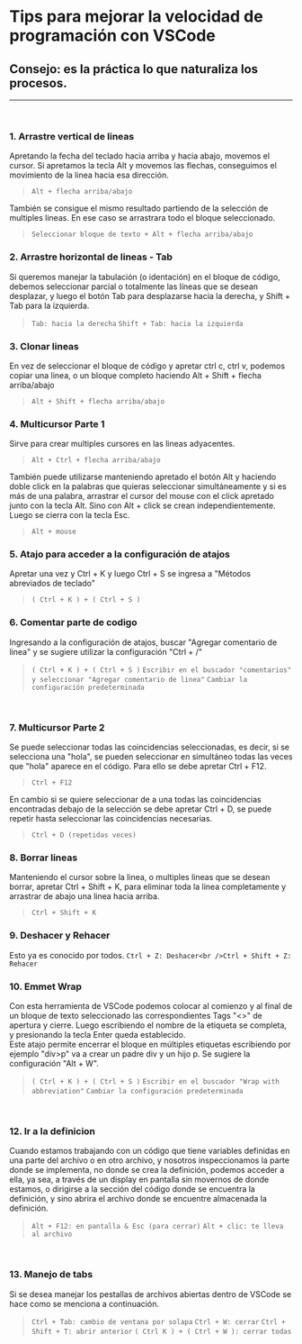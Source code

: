 <h1>Tips para mejorar la velocidad de programación con VSCode</h1>

<h2>Consejo: es la práctica lo que naturaliza los procesos.</h2>

-------------
<br />

<!-- 1 -->
<h3>1. Arrastre vertical de lineas</h3>

Apretando la fecha del teclado hacia arriba y hacia abajo, movemos el cursor.
Si apretamos la tecla Alt y movemos las flechas, conseguimos el movimiento de la linea hacia esa dirección.

> `Alt + flecha arriba/abajo`

También se consigue el mismo resultado partiendo de la selección de multiples lineas. En ese caso se arrastrara todo el bloque seleccionado.
> `Seleccionar bloque de texto + Alt + flecha arriba/abajo`

<!-- 2 -->
<h3>2. Arrastre horizontal de lineas - Tab</h3>

Si queremos manejar la tabulación (o identación) en el bloque de código, debemos seleccionar parcial o totalmente las líneas que se desean desplazar, y luego el botón Tab para desplazarse hacia la derecha, y Shift + Tab para la izquierda.
> `Tab: hacia la derecha`
> `Shift + Tab: hacia la izquierda`

<!-- 3 -->
<h3>3. Clonar lineas</h3>

En vez de seleccionar el bloque de código y apretar ctrl c, ctrl v, podemos copiar una linea, o un bloque completo haciendo Alt + Shift + flecha arriba/abajo
> `Alt + Shift + flecha arriba/abajo`

<!-- 4 -->
<h3>4. Multicursor Parte 1</h3>

Sirve para crear multiples cursores en las lineas adyacentes.
> `Alt + Ctrl + flecha arriba/abajo`

También puede utilizarse manteniendo apretado el botón Alt y haciendo doble click en la palabras que quieras seleccionar simultáneamente y si es más de una palabra, arrastrar el cursor del mouse con el click apretado junto con la tecla Alt. Sino con Alt + click se crean independientemente. Luego se cierra con la tecla Esc.
> `Alt + mouse`

<!-- 5 -->
<h3>5. Atajo para acceder a la configuración de atajos</h3>

Apretar una vez y Ctrl + K y luego Ctrl + S se ingresa a "Métodos abreviados de teclado"
> `( Ctrl + K ) + ( Ctrl + S )`

<!-- 6 -->
<h3>6. Comentar parte de codigo</h3>

Ingresando a la configuración de atajos, buscar "Agregar comentario de linea" y se sugiere utilizar la configuración "Ctrl + /"
> `( Ctrl + K ) + ( Ctrl + S )`
> `Escribir en el buscador "comentarios" y seleccionar "Agregar comentario de linea"`
> `Cambiar la configuración predeterminada`
<br />

<!-- 7 -->
<h3>7. Multicursor Parte 2</h3>

Se puede seleccionar todas las coincidencias seleccionadas, es decir, si se selecciona una "hola", se pueden seleccionar en simultáneo todas las veces que "hola" aparece en el código. Para ello se debe apretar Ctrl + F12.
> `Ctrl + F12`

En cambio si se quiere seleccionar de a una todas las coincidencias encontradas debajo de la selección se debe apretar Ctrl + D, se puede repetir hasta seleccionar las coincidencias necesarias.
> `Ctrl + D (repetidas veces)`

<!-- 8 -->
<h3>8. Borrar lineas</h3>

Manteniendo el cursor sobre la linea, o multiples lineas que se desean borrar, apretar Ctrl + Shift + K, para eliminar toda la linea completamente y arrastrar de abajo una linea hacia arriba.
> `Ctrl + Shift + K`

<!-- 9 -->
<h3>9. Deshacer y Rehacer</h3>

Esto ya es conocido por todos.
`Ctrl + Z: Deshacer<br />Ctrl + Shift + Z: Rehacer`

<!-- 10 -->
<!-- Eliminado creacion rápida de archivos -->
<h3>10. Emmet Wrap</h3>

Con esta herramienta de VSCode podemos colocar al comienzo y al final de un bloque de texto seleccionado las correspondientes Tags "<>" de apertura y cierre. Luego escribiendo el nombre de la etiqueta se completa, y presionando la tecla Enter queda establecido.<br /> Este atajo permite encerrar el bloque en múltiples etiquetas escribiendo por ejemplo "div>p" va a crear un padre div y un hijo p. Se sugiere la configuración "Alt + W".

> `( Ctrl + K ) + ( Ctrl + S )`
> `Escribir en el buscador "Wrap with abbreviation"`
> `Cambiar la configuración predeterminada`
<br />

<h3>12. Ir a la definicion</h3>

Cuando estamos trabajando con un código que tiene variables definidas en una parte del archivo o en otro archivo, y nosotros inspeccionamos la parte donde se implementa, no donde se crea la definición, podemos acceder a ella, ya sea, a través de un display en pantalla sin movernos de donde estamos, o dirigirse a la sección del código donde se encuentra la definición, y sino abrira el archivo donde se encuentre almacenada la definición.
> `Alt + F12: en pantalla & Esc (para cerrar)`
> `Alt + clic: te lleva al archivo`
<br />

<!-- 13 -->
<h3>13. Manejo de tabs</h3>

Si se desea manejar los pestallas de archivos abiertas dentro de VSCode se hace como se menciona a continuación.

> `Ctrl + Tab: cambio de ventana por solapa`
> `Ctrl + W: cerrar`
> `Ctrl + Shift + T: abrir anterior`
> `( Ctrl K ) + ( Ctrl + W ): cerrar todas`











<!-- (ejercicio 23 multiple cursor) -->

















